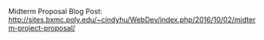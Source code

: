 Midterm Proposal Blog Post: 
http://sites.bxmc.poly.edu/~cindyhu/WebDev/index.php/2016/10/02/midterm-project-proposal/